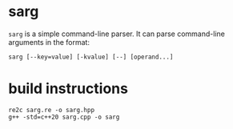 # sarg
`sarg` is a simple command-line parser. It can parse command-line arguments in the format:

`sarg [--key=value] [-kvalue] [--] [operand...]`

# build instructions

    re2c sarg.re -o sarg.hpp
    g++ -std=c++20 sarg.cpp -o sarg

